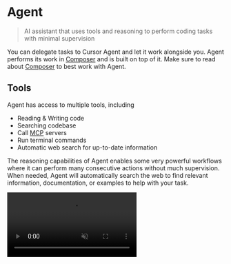 # Agent

> AI assistant that uses tools and reasoning to perform coding tasks with minimal supervision

You can delegate tasks to Cursor Agent and let it work alongside you. Agent performs its work in [Composer](/composer) and is built on top of it. Make sure to read about [Composer](/composer) to best work with Agent.

## Tools

Agent has access to multiple tools, including

* Reading & Writing code
* Searching codebase
* Call [MCP](/context/model-context-protocol) servers
* Run terminal commands
* Automatic web search for up-to-date information

The reasoning capabilities of Agent enables some very powerful workflows where it can perform many consecutive actions without much supervision. When needed, Agent will automatically search the web to find relevant information, documentation, or examples to help with your task.

<Frame>
  <video src="https://mintlify.s3.us-west-1.amazonaws.com/cursor/images/agent/agent-mcp-postgres.mp4" autoPlay loop muted playsInline />
</Frame>

<Tip>
  Agent can make up to 25 tool calls before stopping. When the limit is reached, you can press "Continue"
  to let Agent make more tool calls (every "Continue" call is counted as one [request](/account/usage)).
</Tip>

### Terminal

When Agent runs terminal commands, it uses VS Code's terminal profiles to determine which shell to use. It iterates through the available profiles, starting with the default one, and selects the first profile that supports command detection. This means the shell used by Agent might differ from your default system shell if another compatible terminal profile is found first.

To change which terminal profile is used:

1. Open Command Palette (`Cmd/Ctrl+Shift+P`)
2. Search for "Terminal: Select Default Profile"
3. Select your preferred terminal profile

## Yolo mode

With Yolo mode enabled, Agent can execute terminal commands by itself. This especially useful when running test suites. Instruct Agent with a task and how to verify changes (running a test), and it will continue until the task is completed.

### Guardrails

You can define guardrails and allow/deny lists for certain commands you don't want Agent to run automatically. This is done from Cursor Settings

<Frame>
  <img src="https://mintlify.s3.us-west-1.amazonaws.com/cursor/images/agent/yolo-settings.png" style={{ padding: 32, background: "#181818" }} />
</Frame>

## Rules

You can direct the Agent with [rules](/context/rules-for-ai). They can auto attached to any Agent request based on glob patterns, or the Agent can grab one based on the rule description.

Read more about how you can [work with rules](/context/rules-for-ai)

## Use Agent

Start by opening a new Composer and enable Agent mode. From there, you can give it instructions on what work to perform.

<Frame>
  <video src="https://mintlify.s3.us-west-1.amazonaws.com/cursor/images/agent/agent-toggle.mp4" autoPlay loop muted playsInline />
</Frame>

## Models

You can use `claude-3.5-sonnet`, `gpt-4o` and `o3-mini` with Agent today. We'll be adding more models soon!

## FAQ

### What's the difference between Agent and Composer?

You can toggle between Normal and Agent mode in Composer. The main difference is that Agent will think harder, use reasoning and tools to solve problems thrown at it. Normal mode (Edit) is for single-turn edits, while Ask mode helps you understand and explore your code.
